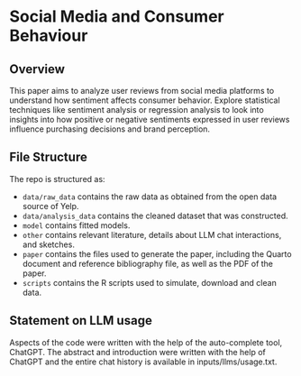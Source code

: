 # Social Media and Consumer Behaviour

## Overview
This paper aims to analyze user reviews from social media platforms to understand how sentiment affects consumer behavior. Explore statistical techniques like sentiment analysis or regression analysis to look into insights into how positive or negative sentiments expressed in user reviews influence purchasing decisions and brand perception.


## File Structure

The repo is structured as:

-   `data/raw_data` contains the raw data as obtained from the open data source of Yelp.
-   `data/analysis_data` contains the cleaned dataset that was constructed.
-   `model` contains fitted models. 
-   `other` contains relevant literature, details about LLM chat interactions, and sketches.
-   `paper` contains the files used to generate the paper, including the Quarto document and reference bibliography file, as well as the PDF of the paper. 
-   `scripts` contains the R scripts used to simulate, download and clean data.


## Statement on LLM usage

Aspects of the code were written with the help of the auto-complete tool, ChatGPT. The abstract and introduction were written with the help of ChatGPT and the entire chat history is available in inputs/llms/usage.txt.
